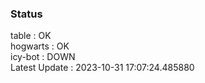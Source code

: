 ### Status


table : OK  
hogwarts : OK  
icy-bot : DOWN  
Latest Update : 2023-10-31 17:07:24.485880
